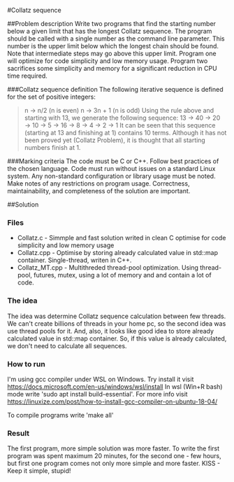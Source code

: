 #Collatz sequence

##Problem description
Write two programs that find the starting number below a given limit that has the longest Collatz sequence. The program should be called with a single number as the command line parameter. This number is the upper limit below which the longest chain should be found. Note that intermediate steps may go above this upper limit. Program one will optimize for code simplicity and low memory usage. Program two sacrifices some simplicity and memory for a significant reduction in CPU time required.

###Collatz sequence definition
The following iterative sequence is defined for the set of positive integers:
> n → n/2 (n is even)
> n → 3n + 1 (n is odd)
Using the rule above and starting with 13, we generate the following sequence:
> 13 → 40 → 20 → 10 → 5 → 16 → 8 → 4 → 2 → 1
It can be seen that this sequence (starting at 13 and finishing at 1) contains 10 terms. Although it has not been proved yet (Collatz Problem), it is thought that all starting numbers finish at 1.

###Marking criteria
The code must be C or C++. Follow best practices of the chosen language. Code must run without issues on a standard Linux system. Any non-standard configuration or library usage must be noted. Make notes of any restrictions on program usage. Correctness, maintainability, and completeness of the solution are important.

##Solution

### Files
 - Collatz.c - Simmple and fast solution writed in clean C optimise for code simplicity and low memory usage
 - Collatz.cpp - Optimise by storing already calculated value in std::map container. Single-thread, writen in C++.
 - Collatz_MT.cpp - Multithreded thread-pool optimization. Using thread-pool, futures, mutex, using a lot of memory and and contain a lot of code.

### The idea
The idea was determine Collatz sequence calculation between few threads. We can't create billions of threads in your home pc, so the second idea was use thread pools for it. And, also, it looks like good idea to store already calculated value in std::map container. So, if this value is already calculated, we don't need to calculate all sequences.

### How to run
I'm using gcc compiler under WSL on Windows. Try install it visit https://docs.microsoft.com/en-us/windows/wsl/install
In wsl (Win+R bash) mode write 'sudo apt install build-essential'. For more info visit https://linuxize.com/post/how-to-install-gcc-compiler-on-ubuntu-18-04/

To compile programs write 'make all'

### Result
The first program, more simple solution was more faster. To write the first program was spent maximum 20 minutes, for the second one - few hours, but first one program comes not only more simple and more faster. KISS - Keep it simple, stupid!